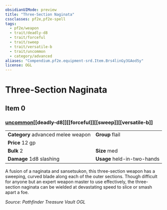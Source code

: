 ```yaml
---
obsidianUIMode: preview
title: "Three-Section Naginata"
cssclasses: pf2e,pf2e-spell
tags:
  - pf2e/weapon
  - trait/deadly-d8
  - trait/forceful
  - trait/sweep
  - trait/versatile-b
  - trait/uncommon
  - category/advanced
aliases: "Compendium.pf2e.equipment-srd.Item.Brs4linGy3GAod5y"
license: OGL
---
```

# Three-Section Naginata
## Item 0
### [uncommon](uncommon "Uncommon Rarity Trait")[[deadly-d8]][[forceful]][[sweep]][[versatile-b]]

|  |  |
| -- | -- |
| **Category** advanced melee weapon | **Group** flail |
| **Price** 12 gp |  |
| **Bulk** 2 | **Size** med |
| **Damage** 1d8 slashing  | **Usage** held-in-two-hands |



A fusion of a naginata and sansetsukon, this three-section weapon has a sweeping, curved blade along each of the outer sections. Though difficult for anyone but an expert weapon master to use effectively, the three-section naginata can be wielded at devastating speed to slice or smash apart a foe.

*Source: Pathfinder Treasure Vault*
*OGL*